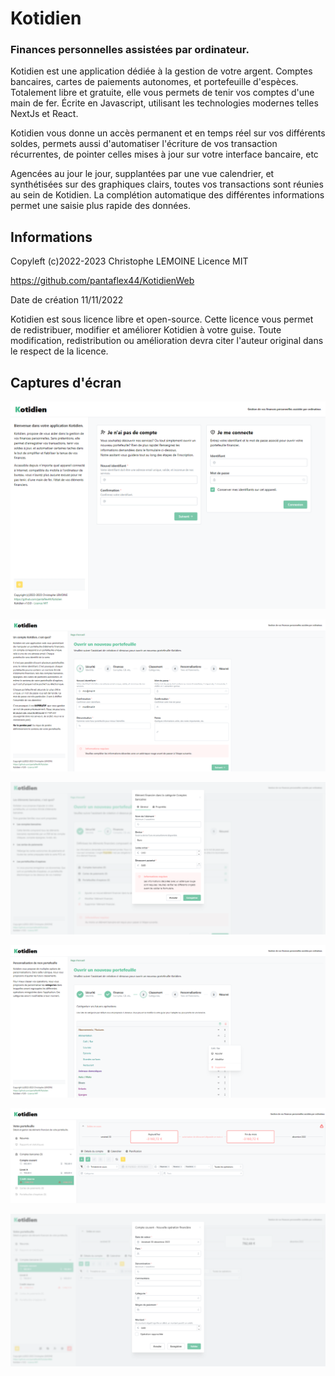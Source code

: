 # Kotidien
### Finances personnelles assistées par ordinateur.

Kotidien est une application dédiée à la gestion de votre argent. Comptes bancaires, cartes de paiements autonomes, et portefeuille d'espèces. Totalement libre et gratuite, elle vous permets de tenir vos comptes d'une main de fer. Écrite en Javascript, utilisant les technologies modernes telles NextJs et React.

Kotidien vous donne un accès permanent et en temps réel sur vos différents soldes, permets aussi d'automatiser l'écriture de vos transaction récurrentes, de pointer celles mises à jour sur votre interface bancaire, etc

Agencées au jour le jour, supplantées par une vue calendrier, et synthétisées sur des graphiques clairs, toutes vos transactions sont réunies au sein de Kotidien.
La complétion automatique des différentes informations permet une saisie plus rapide des données.

## Informations

Copyleft (c)2022-2023 Christophe LEMOINE
Licence MIT

https://github.com/pantaflex44/KotidienWeb

Date de création 11/11/2022

Kotidien est sous licence libre et open-source. Cette licence vous permet de redistribuer, modifier et améliorer Kotidien à votre guise. Toute modification, redistribution ou amélioration devra citer l'auteur original dans le respect de la licence.

## Captures d'écran

![Accueil](./screenshots/screenshot-home.png "Accueil")

![Nouveau portefeuille](./screenshots/screenshot-register.png "Nouveau portefeuille")

![Elément financier](./screenshots/screenshot-wallet.png "Elément financier")

![Catégories](./screenshots/screenshot-categories.png "Catégories")

![Liste des opérations](./screenshots/screenshot-walletitem.png "Liste des opérations")

![Nouvelle opération](./screenshots/screenshot-newope.png "Nouvelle opération")